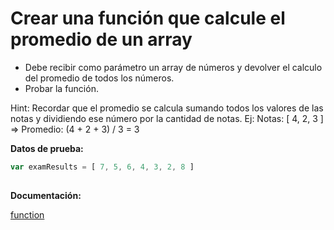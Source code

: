 # Crear una función que calcule el promedio de un array

- Debe recibir como parámetro un array de números y devolver el calculo del promedio de todos los números.
- Probar la función.

Hint: Recordar que el promedio se calcula sumando todos los valores de las notas y dividiendo ese número por la cantidad de notas. Ej: Notas: [ 4, 2, 3 ] => Promedio: (4 + 2 + 3) / 3 = 3

**Datos de prueba:**

```js
var examResults = [ 7, 5, 6, 4, 3, 2, 8 ]
  
```

**Documentación:**

[function](https://www.w3schools.com/js/js_functions.asp)